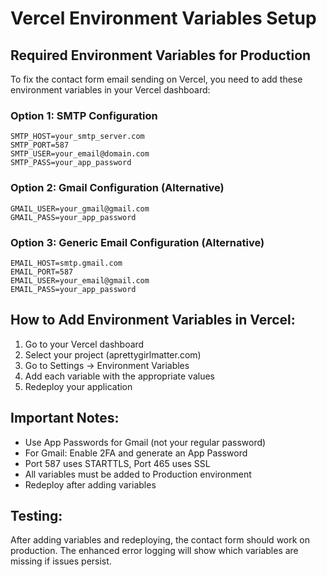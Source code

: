 # Vercel Environment Variables Setup

## Required Environment Variables for Production

To fix the contact form email sending on Vercel, you need to add these environment variables in your Vercel dashboard:

### Option 1: SMTP Configuration
```
SMTP_HOST=your_smtp_server.com
SMTP_PORT=587
SMTP_USER=your_email@domain.com
SMTP_PASS=your_app_password
```

### Option 2: Gmail Configuration (Alternative)
```
GMAIL_USER=your_gmail@gmail.com
GMAIL_PASS=your_app_password
```

### Option 3: Generic Email Configuration (Alternative)
```
EMAIL_HOST=smtp.gmail.com
EMAIL_PORT=587
EMAIL_USER=your_email@gmail.com
EMAIL_PASS=your_app_password
```

## How to Add Environment Variables in Vercel:

1. Go to your Vercel dashboard
2. Select your project (aprettygirlmatter.com)
3. Go to Settings → Environment Variables
4. Add each variable with the appropriate values
5. Redeploy your application

## Important Notes:

- Use App Passwords for Gmail (not your regular password)
- For Gmail: Enable 2FA and generate an App Password
- Port 587 uses STARTTLS, Port 465 uses SSL
- All variables must be added to Production environment
- Redeploy after adding variables

## Testing:

After adding variables and redeploying, the contact form should work on production.
The enhanced error logging will show which variables are missing if issues persist.
